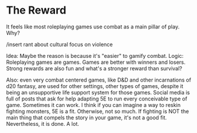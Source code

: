 # The Reward
It feels like most roleplaying games use combat as a main pillar of play. Why?

/insert rant about cultural focus on violence

Idea: Maybe the reason is because it's "easier" to gamify combat. 
Logic: Roleplaying games are games. Games are better with winners and losers. Strong rewards are also fun and what's a stronger reward than survival?

Also: even very combat centered games, like D&D and other incarnations of d20 fantasy, are used for other settings, other types of games, despite it being an unsupportive life support system for those games. Social media is full of posts that ask for help adapting 5E to run every conceivable type of game. Sometimes it can work. I think if you can imagine a way to reskin fighting monsters, 5E is a fit. Otherwise, not so much. If fighting is NOT the main thing that compels the story in your game, it's not a good fit. Nevertheless, it is done. A lot.